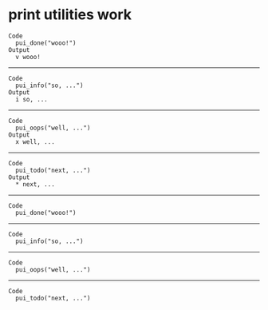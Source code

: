 # print utilities work

    Code
      pui_done("wooo!")
    Output
      v wooo!

---

    Code
      pui_info("so, ...")
    Output
      i so, ...

---

    Code
      pui_oops("well, ...")
    Output
      x well, ...

---

    Code
      pui_todo("next, ...")
    Output
      * next, ...

---

    Code
      pui_done("wooo!")

---

    Code
      pui_info("so, ...")

---

    Code
      pui_oops("well, ...")

---

    Code
      pui_todo("next, ...")

